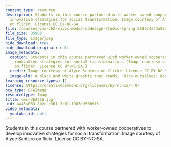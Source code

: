 ```yaml
---
content_type: resource
description: Students in this course partnered with worker-owned cooperatives to develop
  innovative strategies for social transformation. Image courtesy of Alyce Santoro
  on flickr. License CC BY-NC-SA.
file: /courses/cms-362-civic-media-codesign-studio-spring-2016/4a43a0838b2cc3617c01f907dd3069f6_cms-362s16.jpg
file_size: 35903
file_type: image/jpeg
hide_download: true
hide_download_original: null
image_metadata:
  caption: Students in this course partnered with worker-owned cooperatives to develop
    innovative strategies for social transformation. (Image courtesy of [Alyce Santoro](https://flic.kr/p/bWUKY5)
    on flickr. License CC BY-NC-SA.)
  credit: Image courtesy of Alyce Santoro on flickr. License CC BY-NC-SA.
  image-alt: A black and white graphic that reads, "Hire ourselves! Worker-owned cooperatives."
learning_resource_types: []
license: https://creativecommons.org/licenses/by-nc-sa/4.0/
ocw_type: OCWImage
resourcetype: Image
title: cms-362s16.jpg
uid: 4a43a083-8b2c-c361-7c01-f907dd3069f6
video_metadata:
  youtube_id: null
---
```

Students in this course partnered with worker-owned cooperatives to develop innovative strategies for social transformation. Image courtesy of Alyce Santoro on flickr. License CC BY-NC-SA.